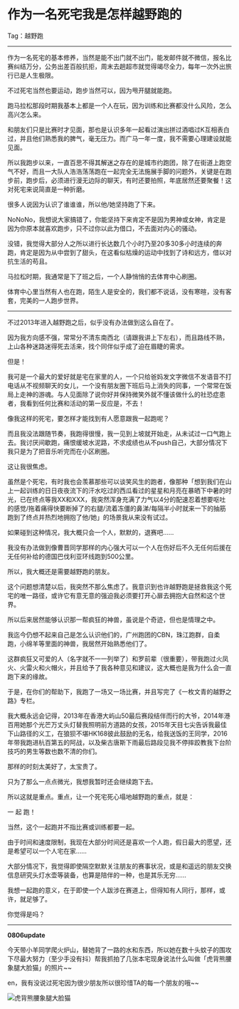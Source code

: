 ﻿# 作为一名死宅我是怎样越野跑的

Tag：越野跑

---

作为一名死宅的基本修养，当然是能不出门就不出门，能发邮件就不微信，报名比赛纠结万分，公务出差百般抗拒，周末去趟超市就觉得竭尽全力，每年一次外出旅行已是人生极限。

不过死宅当然也要运动，跑步当然可以，因为甩开腿就能跑。  

跑马拉松那段时期我基本上都是一个人在玩，因为训练和比赛都没什么风险，怎么高兴怎么来。

和朋友们只是比赛时才见面，那也是认识多年一起看过演出拼过酒唱过K互相表白过，并且他们熟悉我的脾气，毫无压力。而广马一年一度，我不需要心理建设就能见面。

所以我跑步以来，一直百思不得其解迷之存在的是城市约跑团，除了在街道上跑空气不好，而且一大队人浩浩荡荡跑在一起完全无法施展手脚的问题外，关键是在跑步前，跑步后，必须进行漫无边际的聊天，有时还要拍照，年底居然还要聚餐！这对死宅来说简直是一种折磨。

很多人说因为认识了谁谁谁，所以他/她坚持跑了下来。

NoNoNo，我想说大家搞错了，你能坚持下来肯定不是因为男神或女神，肯定是因为你原本就喜欢跑步，只不过你以此为借口，不去面对内心的骚动。

没错，我觉得大部分人之所以进行长达数几个小时乃至20多30多小时连续的奔跑，肯定是因为从中尝到了甜头，在这看似枯燥的运动中找到了诗和远方，借以对抗生活的苟且。

马拉松时期，我通常是下了班之后，一个人静悄悄的去体育中心刷圈。

体育中心里当然有人也在跑，陌生人是安全的，我们都不说话，没有寒暄，没有客套，完美的一人跑步世界。

---
不过2013年进入越野跑之后，似乎没有办法做到这么自在了。

因为我方向感不强，常常分不清东南西北（请跟我讲上下左右），而且路线不熟，上山各种迷路迷得死去活来，找个同伴似乎成了迫在眉睫的需求。

但是！

我可是一个最大的爱好就是宅在家里的人，一个只给爸妈发文字微信不发语音不打电话从不视频聊天的女儿，一个没有朋友圈下班后马上消失的同事，一个常常在饭局上走神的游魂。与人见面除了说你好并保持微笑外就不懂该做什么的社恐症患者，我看到任何比赛和活动的第一反应是，不去！

像我这样的死宅，要怎样才能找到有人愿意跟我一起跑呢？

而且我没法跟随节奏，我跑得很慢，我一见到上坡就开始走，从未试过一口气跑上去。我讨厌间歇跑，痛恨缓坡水泥路，不求成绩也从不push自己，大部分情况下我只是为了把音乐听完而在小区刷圈。

这让我很焦虑。

虽然是个死宅，有时我也会羡慕那些可以谈笑风生的跑者，像那种「想到我们在山上一起训练的日日夜夜流下的汗水吃过的西瓜看过的星星和月亮在暴晒下中暑的时光，已在终点等我XX和XXX，我突然浑身充满了力气以4分的配速忍着想要呕吐的感觉/拖着痛得快要断掉了的右腿/流着冻僵的鼻涕/每隔半小时就来一下的抽筋跑到了终点并热烈地拥抱了他/她」的场景我从来没有试过。

如果碰到这种情况，我大概只会一个人，默默的，退赛吧……

我没有办法做到像曹晋同学那样的内心强大可以一个人在伤好后不久无任何后援在无任何补给的德国巴伐利亚环线跑到500公里。

所以，我大概还是需要越野跑的朋友。

这个问题想清楚以后，我突然不那么焦虑了。我意识到也许越野跑是拯救我这个死宅的唯一路径，或许它有意无意的强迫我必须要打开心扉去拥抱大自然和这个世界。

所以后来居然能够认识那一帮疯狂的神兽，虽说是个奇迹，但也是情理之中。

我迄今仍想不起来自己是怎么认识他们的，广州跑团的CBN，珠江跑群，自柔跑，小绵羊等里面的神兽，我居然开始熟悉他们了。

这群疯狂又可爱的人（名字就不一一列举了）和罗前辈（很重要），带我跑过火凤火、火雷火和火帽火，并且给予了我各种意见和建议，这大概也是我为什么会一直跑下来的缘故。

于是，在你们的帮助下，我跑了一场又一场比赛，并且写完了《一枚文青的越野之路》专栏。

我大概永远会记得，2013年在香港大屿山50最后赛段结伴而行的大爷，2014年港百用她那个光芒万丈头灯替我照明前方道路的女孩，2015年天目七尖告诉我最佳下山路径的义工，在狼狈不堪HK168彼此鼓励的无名，给我送饭的王同学，2016年带我跑进杭百第五的阿战，以及柴古唐斯下雨最后路段见我不停摔跤教我下台阶技巧的男生等数也数不清的你们。

那样的时刻太美好了，太宝贵了。

只为了那么一点点微光，我想我暂时还会继续跑下去。

所以这就是重点。重点，让一个死宅死心塌地越野跑的重点，就是：

一 起 跑！

当然，这个一起跑并不指比赛或训练都要一起。

由于时间和速度限制，我现在大部分时间还是喜欢一个人跑，假日最大的愿望，还是希望可以一个人宅在家……

大部分情况下，我觉得即使隔空默默关注朋友的赛事状况，或是和遥远的朋友交换信息研究头灯水壶等装备，也算是陪伴的一种，也是其乐无穷……

我想一起跑的意义，在于即使一个人跋涉在赛道上，但得知有人同行，那样，或许，就足够了。

你觉得是吗？
 
---

**0806update**

今天带小羊同学爬火炉山，替她背了一路的水和东西，所以她在数十头蚊子的围攻下尽最大努力（至少手没有抖）帮我抓拍了几张本宅现身说法什么叫做「虎背熊腰象腿大脸猫」的照片~~

en，我有没说过死宅因为很少朋友所以很珍惜TA的每一个朋友的哦~~

![虎背熊腰象腿大脸猫](http://7xtcjb.com2.z0.glb.clouddn.com/zhai.jpg)

 


